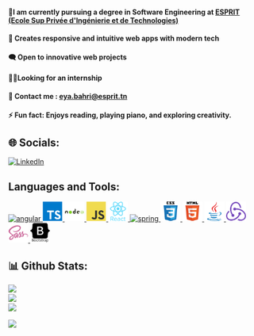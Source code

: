 

<h4>👋I am currently pursuing a degree in Software Engineering at <a href="https://esprit.tn/">ESPRIT (Ecole Sup Privée d'Ingénierie et de Technologies)</a></h4> 
<h4>🌟 Creates responsive and intuitive web apps with modern tech </h4>
<h4>🗨️ Open to innovative web projects </h4>
<h4>👩‍💻Looking for an internship </h4>
<h4>📧 Contact me : <a href="mailto:eya.bahri@esprit.tn">eya.bahri@esprit.tn</a> </h4>
<h4> ⚡ Fun fact: Enjoys reading, playing piano, and exploring creativity. </h4>



## 🌐 Socials:
[![LinkedIn](https://img.shields.io/badge/LinkedIn-%230077B5.svg?logo=linkedin&logoColor=white)](https://www.linkedin.com/in/https:/www.linkedin.com/in/eya-bahri-521293243/) 

## Languages and Tools:
<p align="left"> 
<a href="https://angular.io" target="_blank" rel="noreferrer"> <img src="https://angular.io/assets/images/logos/angular/angular.svg" alt="angular" width="40" height="40"/> </a>
<a href="https://www.typescriptlang.org/" target="_blank" rel="noreferrer"> <img src="https://raw.githubusercontent.com/devicons/devicon/master/icons/typescript/typescript-original.svg" alt="typescript" width="40" height="40"/> </a>
<a href="https://nodejs.org" target="_blank" rel="noreferrer"> <img src="https://raw.githubusercontent.com/devicons/devicon/master/icons/nodejs/nodejs-original-wordmark.svg" alt="nodejs" width="40" height="40"/> </a>
<a href="https://developer.mozilla.org/en-US/docs/Web/JavaScript" target="_blank" rel="noreferrer"> <img src="https://raw.githubusercontent.com/devicons/devicon/master/icons/javascript/javascript-original.svg" alt="javascript" width="40" height="40"/> </a> 
<a href="https://reactjs.org/" target="_blank" rel="noreferrer"> <img src="https://raw.githubusercontent.com/devicons/devicon/master/icons/react/react-original-wordmark.svg" alt="react" width="40" height="40"/> </a> 
  <a href="https://spring.io/" target="_blank" rel="noreferrer"> <img src="https://www.vectorlogo.zone/logos/springio/springio-icon.svg" alt="spring" width="40" height="40"/> </a> 
  <a href="https://www.w3schools.com/css/" target="_blank" rel="noreferrer"> <img src="https://raw.githubusercontent.com/devicons/devicon/master/icons/css3/css3-original-wordmark.svg" alt="css3" width="40" height="40"/> </a> <a href="https://www.w3.org/html/" target="_blank" rel="noreferrer"> <img src="https://raw.githubusercontent.com/devicons/devicon/master/icons/html5/html5-original-wordmark.svg" alt="html5" width="40" height="40"/> </a> <a href="https://www.java.com" target="_blank" rel="noreferrer"> <img src="https://raw.githubusercontent.com/devicons/devicon/master/icons/java/java-original.svg" alt="java" width="40" height="40"/> </a> <a href="https://redux.js.org" target="_blank" rel="noreferrer"> <img src="https://raw.githubusercontent.com/devicons/devicon/master/icons/redux/redux-original.svg" alt="redux" width="40" height="40"/> </a> <a href="https://sass-lang.com" target="_blank" rel="noreferrer"> <img src="https://raw.githubusercontent.com/devicons/devicon/master/icons/sass/sass-original.svg" alt="sass" width="40" height="40"/> </a> 
 <a href="https://getbootstrap.com" target="_blank" rel="noreferrer"> <img src="https://raw.githubusercontent.com/devicons/devicon/master/icons/bootstrap/bootstrap-plain-wordmark.svg" alt="bootstrap" width="40" height="40"/> </a>
</p>



## 📊 Github Stats:
![](https://github-readme-stats.vercel.app/api?username=Eyabahri14&theme=dark&hide_border=false&include_all_commits=false&count_private=false)<br/>
![](https://github-readme-streak-stats.herokuapp.com/?user=Eyabahri14&theme=dark&hide_border=false)<br/>
![](https://github-readme-stats.vercel.app/api/top-langs/?username=Eyabahri14&theme=dark&hide_border=false&include_all_commits=false&count_private=false&layout=compact)

[![](https://visitcount.itsvg.in/api?id=Eyabahri14&label=Profile%20Views&color=12&pretty=false)](https://visitcount.itsvg.in)
